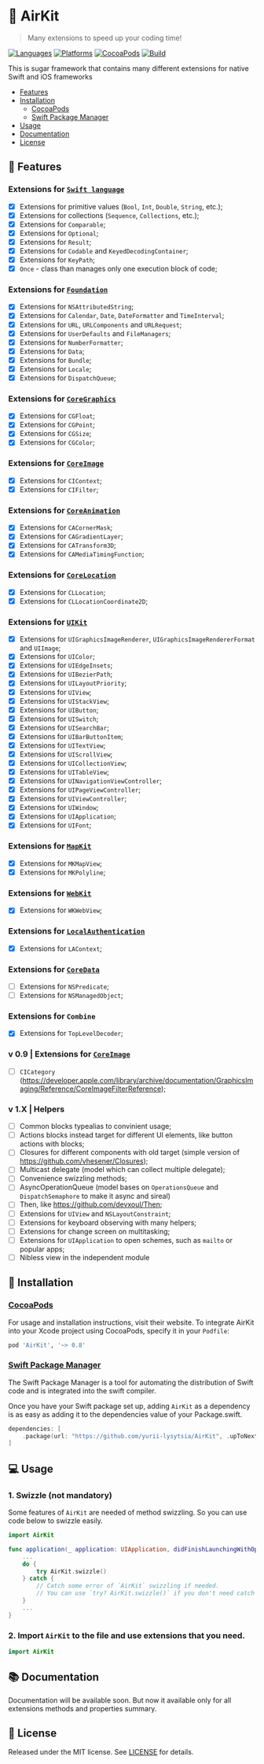 # 🍃 AirKit
> Many extensions to speed up your coding time!

[![Languages](https://img.shields.io/github/languages/top/yurii-lysytsia/AirKit?color=orange)]()
[![Platforms](https://img.shields.io/cocoapods/p/AirKit)]()
[![CocoaPods](https://img.shields.io/cocoapods/v/AirKit?color=red)]()
[![Build](https://img.shields.io/github/workflow/status/yurii-lysytsia/AirKit/Prepare%20to%20deploy)]()

This is sugar framework that contains many different extensions for native Swift and iOS frameworks

- [Features](#-features)
- [Installation](#-installation)
    - [CocoaPods](#cocoapods)
    - [Swift Package Manager](#swift-package-manager)
- [Usage](#-usage)
- [Documentation](#-documentation)
- [License](#-license)

## 🔮 Features

### Extensions for [`Swift language`](AirKit/Source/Swift)
- [X] Extensions for primitive values (`Bool`, `Int`, `Double`, `String`, etc.);
- [X] Extensions for collections (`Sequence`, `Collections`, etc.);
- [X] Extensions for `Comparable`;
- [X] Extensions for `Optional`;
- [X] Extensions for `Result`;
- [X] Extensions for `Codable` and `KeyedDecodingContainer`;
- [X] Extensions for `KeyPath`;
- [X] `Once` - class than manages only one execution block of code;

### Extensions for [`Foundation`](AirKit/Source/Foundation)
- [X] Extensions for `NSAttributedString`;
- [X] Extensions for `Calendar`, `Date`, `DateFormatter` and `TimeInterval`;
- [X] Extensions for `URL`, `URLComponents` and `URLRequest`;
- [X] Extensions for `UserDefaults` and `FileManagers`;
- [X] Extensions for `NumberFormatter`;
- [X] Extensions for `Data`;
- [X] Extensions for `Bundle`;
- [X] Extensions for `Locale`;
- [X] Extensions for `DispatchQueue`;

### Extensions for [`CoreGraphics`](AirKit/Source/CoreGraphics)
- [X] Extensions for `CGFloat`;
- [X] Extensions for `CGPoint`;
- [X] Extensions for `CGSize`;
- [X] Extensions for `CGColor`;

### Extensions for [`CoreImage`](AirKit/Source/CoreImage)
- [X] Extensions for `CIContext`;
- [X] Extensions for `CIFilter`;

### Extensions for [`CoreAnimation`](AirKit/Source/CoreAnimation)
- [X] Extensions for `CACornerMask`;
- [X] Extensions for `CAGradientLayer`;
- [X] Extensions for `CATransform3D`;
- [X] Extensions for `CAMediaTimingFunction`;

### Extensions for [`CoreLocation`](AirKit/Source/CoreLocation)
- [X] Extensions for `CLLocation`;
- [X] Extensions for `CLLocationCoordinate2D`;

### Extensions for [`UIKit`](AirKit/Source/UIKit)
- [X] Extensions for `UIGraphicsImageRenderer`, `UIGraphicsImageRendererFormat` and `UIImage`;
- [X] Extensions for `UIColor`;
- [X] Extensions for `UIEdgeInsets`;
- [X] Extensions for `UIBezierPath`;
- [X] Extensions for `UILayoutPriority`;
- [X] Extensions for `UIView`;
- [X] Extensions for `UIStackView`;
- [X] Extensions for `UIButton`;
- [X] Extensions for `UISwitch`;
- [X] Extensions for `UISearchBar`;
- [X] Extensions for `UIBarButtonItem`;
- [X] Extensions for `UITextView`;
- [X] Extensions for `UIScrollView`;
- [X] Extensions for `UICollectionView`;
- [X] Extensions for `UITableView`;
- [X] Extensions for `UINavigationViewController`;
- [X] Extensions for `UIPageViewController`;
- [X] Extensions for `UIViewController`;
- [X] Extensions for `UIWindow`;
- [X] Extensions for `UIApplication`;
- [X] Extensions for `UIFont`;

### Extensions for [`MapKit`](AirKit/Source/MapKit)
- [X] Extensions for `MKMapView`;
- [X] Extensions for `MKPolyline`;

### Extensions for [`WebKit`](AirKit/Source/WebKit)
- [X] Extensions for `WKWebView`;

### Extensions for [`LocalAuthentication`](AirKit/Source/LocalAuthentication)
- [X] Extensions for `LAContext`;

### Extensions for [`CoreData`](AirKit/Source/CoreData)
- [ ] Extensions for `NSPredicate`;
- [ ] Extensions for `NSManagedObject`;

### Extensions for `Combine`
- [X] Extensions for `TopLevelDecoder`;

### v 0.9 | Extensions for [`CoreImage`](AirKit/Source/CoreImage)
- [ ] `CICategory` (https://developer.apple.com/library/archive/documentation/GraphicsImaging/Reference/CoreImageFilterReference);

### v 1.X | Helpers
- [ ] Common blocks typealias to convinient usage;
- [ ] Actions blocks instead target for different UI elements, like button actions with blocks;
- [ ] Closures for different components with old target (simple version of https://github.com/vhesener/Closures);
- [ ] Multicast delegate (model which can collect multiple delegate);
- [ ] Convenience swizzling methods;
- [ ] AsyncOperationQueue (model bases on `OperationsQueue` and `DispatchSemaphore` to make it async and sireal)
- [ ] Then, like https://github.com/devxoul/Then;
- [ ] Extensions for `UIView` and `NSLayoutConstraint`;
- [ ] Extensions for keyboard observing with many helpers;
- [ ] Extensions for change screen on multitasking;
- [ ] Extensions for `UIApplication` to open schemes, such as `mailto` or popular apps;
- [ ] Nibless view in the independent module 

## 🚀 Installation

### [CocoaPods](https://cocoapods.org) 
For usage and installation instructions, visit their website. To integrate AirKit into your Xcode project using CocoaPods, specify it in your `Podfile`:
```ruby
pod 'AirKit', '~> 0.8'
```

### [Swift Package Manager](https://swift.org/package-manager/)
The Swift Package Manager is a tool for automating the distribution of Swift code and is integrated into the swift compiler.

Once you have your Swift package set up, adding `AirKit` as a dependency is as easy as adding it to the dependencies value of your Package.swift.
```swift
dependencies: [
    .package(url: "https://github.com/yurii-lysytsia/AirKit", .upToNextMajor(from: "0.8.0"))
]
```

## 💻 Usage 

### 1. Swizzle (not mandatory)
Some features of `AirKit` are needed of method swizzling. So you can use code below to swizzle easily.

```swift
import AirKit

func application(_ application: UIApplication, didFinishLaunchingWithOptions launchOptions: [UIApplication.LaunchOptionsKey: Any]?) -> Bool {
    ...
    do {
        try AirKit.swizzle()
    } catch {
        // Catch some error of `AirKit` swizzling if needed.
        // You can use `try? AirKit.swizzle()` if you don't need catch error
    }
    ...
}
```

### 2. Import `AirKit` to the file and use extensions that you need.
```swift
import AirKit
```

## 📚 Documentation
Documentation will be available soon. But now it available only for all extensions methods and properties summary.

## 📜 License
Released under the MIT license. See [LICENSE](LICENSE) for details.
